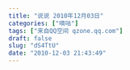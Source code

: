 ```yaml
---
title: "说说 2010年12月03日"
categories: ["嘀咕"]
tags: ["来自QQ空间 qzone.qq.com"]
draft: false
slug: "dS4TtU"
date: "2010-12-03 21:43:49"
---
```


``````````````````````````````````````````````````````````
